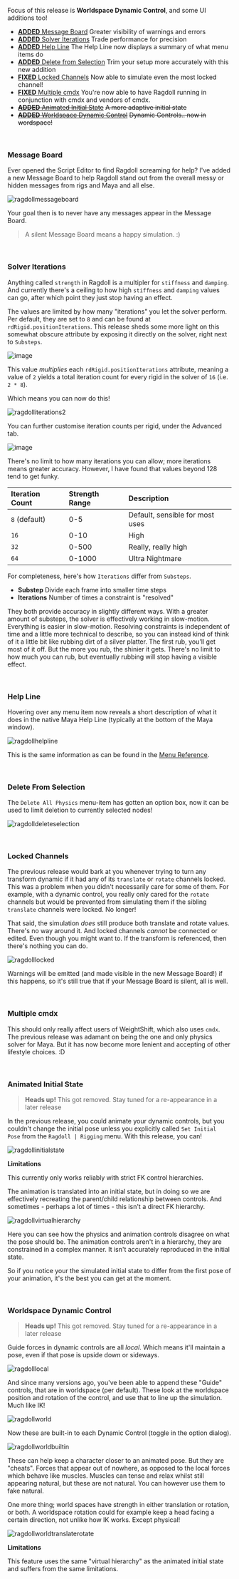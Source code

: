 Focus of this release is **Worldspace Dynamic Control**, and some UI additions too!

- [**ADDED** Message Board](#message-board) Greater visibility of warnings and errors
- [**ADDED** Solver Iterations](#solver-iterations) Trade performance for precision
- [**ADDED** Help Line](#help-line) The Help Line now displays a summary of what menu items do
- [**ADDED** Delete from Selection](#delete-from-selection) Trim your setup more accurately with this new addition
- [**FIXED** Locked Channels](#locked-channels) Now able to simulate even the most locked channel!
- [**FIXED** Multiple cmdx](#multiple-cmdx) You're now able to have Ragdoll running in conjunction with cmdx and vendors of cmdx.
- [~~**ADDED** Animated Initial State~~](#initial-state) ~~A more adaptive initial state~~
- [~~**ADDED** Worldspace Dynamic Control~~](#world-space-dynamic-control) ~~Dynamic Controls.. now in wordspace!~~

<br>

### Message Board

Ever opened the Script Editor to find Ragdoll screaming for help? I've added a new Message Board to help Ragdoll stand out from the overall messy or hidden messages from rigs and Maya and all else.

![ragdollmessageboard](https://user-images.githubusercontent.com/2152766/105393080-d9043e00-5c13-11eb-92e2-cde0664647b1.gif)

Your goal then is to never have any messages appear in the Message Board.

> A silent Message Board means a happy simulation. :)

<br>

### Solver Iterations

Anything called `strength` in Ragdoll is a multipler for `stiffness` and `damping`. And currently there's a ceiling to how high `stiffness` and `damping` values can go, after which point they just stop having an effect.

The values are limited by how many "iterations" you let the solver perform. Per default, they are set to `8` and can be found at `rdRigid.positionIterations`. This release sheds some more light on this somewhat obscure attribute by exposing it directly on the solver, right next to `Substeps`.

![image](https://user-images.githubusercontent.com/2152766/104897430-442de600-5970-11eb-8489-4b91fc6d5cd4.png)

This value *multiplies* each `rdRigid.positionIterations` attribute, meaning a value of `2` yields a total iteration count for every rigid in the solver of `16` (i.e. `2 * 8`).

Which means you can now do this!

![ragdolliterations2](https://user-images.githubusercontent.com/2152766/104897389-37a98d80-5970-11eb-9550-96e8d3f04360.gif)

You can further customise iteration counts per rigid, under the Advanced tab.

![image](https://user-images.githubusercontent.com/2152766/104898625-c965ca80-5971-11eb-9c67-62ea919f2c54.png) 

There's no limit to how many iterations you can allow; more iterations means greater accuracy. However, I have found that values beyond 128 tend to get funky.

| Iteration Count | Strength Range | Description
|:----------------|:---------------|:-------------
| `8` (default)   | 0-5            | Default, sensible for most uses
| `16`            | 0-10           | High
| `32`            | 0-500          | Really, really high
| `64`            | 0-1000         | Ultra Nightmare

For completeness, here's how `Iterations` differ from `Substeps`.

- **Substep** Divide each frame into smaller time steps
- **Iterations** Number of times a constraint is "resolved"

They both provide accuracy in slightly different ways. With a greater amount of substeps, the solver is effectively working in slow-motion. Everything is easier in slow-motion. Resolving constraints is independent of time and a little more technical to describe, so you can instead kind of think of it a little bit like rubbing dirt of a silver platter. The first rub, you'll get most of it off. But the more you rub, the shinier it gets. There's no limit to how much you can rub, but eventually rubbing will stop having a visible effect.

<br>

### Help Line

Hovering over any menu item now reveals a short description of what it does in the native Maya Help Line (typically at the bottom of the Maya window).

![ragdollhelpline](https://user-images.githubusercontent.com/2152766/105036041-d529bd80-5a53-11eb-8c99-5b8ea6e5cf17.gif)

This is the same information as can be found in the [Menu Reference](/menu).

<br>

### Delete From Selection

The `Delete All Physics` menu-item has gotten an option box, now it can be used to limit deletion to currently selected nodes!

![ragdolldeleteselection](https://user-images.githubusercontent.com/2152766/105629106-f5cd8b00-5e38-11eb-925f-bb700f570feb.gif)

<br>

### Locked Channels

The previous release would bark at you whenever trying to turn any transform dynamic if it had any of its `translate` or `rotate` channels locked. This was a problem when you didn't necessarily care for some of them. For example, with a dynamic control, you really only cared for the `rotate` channels but would be prevented from simulating them if the sibling `translate` channels were locked. No longer!

That said, the simulation *does* still produce both translate and rotate values. There's no way around it. And locked channels *cannot* be connected or edited. Even though you might want to. If the transform is referenced, then there's nothing you can do.

![ragdolllocked](https://user-images.githubusercontent.com/2152766/105461120-aba3a880-5c84-11eb-9386-2086874ae9e5.gif)

Warnings will be emitted (and made visible in the new Message Board!) if this happens, so it's still true that if your Message Board is silent, all is well.

<br>

### Multiple cmdx

This should only really affect users of WeightShift, which also uses `cmdx`. The previous release was adamant on being the one and only physics solver for Maya. But it has now become more lenient and accepting of other lifestyle choices. :D

<br>

### Animated Initial State

> **Heads up!** This got removed. Stay tuned for a re-appearance in a later release

In the previous release, you could animate your dynamic controls, but you couldn't change the initial pose unless you explicitly called `Set Initial Pose` from the `Ragdoll | Rigging` menu. With this release, you can!

![ragdollinitialstate](https://user-images.githubusercontent.com/2152766/105629480-1f87b180-5e3b-11eb-95ab-b498e9951617.gif)

**Limitations**

This currently only works reliably with strict FK control hierarchies.

The animation is translated into an initial state, but in doing so we are effectively recreating the parent/child relationship between controls. And sometimes - perhaps a lot of times - this isn't a direct FK hierarchy.

![ragdollvirtualhierarchy](https://user-images.githubusercontent.com/2152766/105634892-2cff6480-5e58-11eb-9c56-740635a753ad.gif)

Here you can see how the physics and animation controls disagree on what the pose should be. The animation controls aren't in a hierarchy, they are constrained in a complex manner. It isn't accurately reproduced in the initial state.

So if you notice your the simulated initial state to differ from the first pose of your animation, it's the best you can get at the moment.

<br>

### Worldspace Dynamic Control

> **Heads up!** This got removed. Stay tuned for a re-appearance in a later release

Guide forces in dynamic controls are all *local*. Which means it'll maintain a pose, even if that pose is upside down or sideways.

![ragdolllocal](https://user-images.githubusercontent.com/2152766/105635342-2d006400-5e5a-11eb-9415-3fe140471ab9.gif)

And since many versions ago, you've been able to append these "Guide" controls, that are in worldspace (per default). These look at the worldspace position and rotation of the control, and use that to line up the simulation. Much like IK!

![ragdollworld](https://user-images.githubusercontent.com/2152766/105635361-473a4200-5e5a-11eb-8c3c-17002589b9e9.gif)

Now these are built-in to each Dynamic Control (toggle in the option dialog).

![ragdollworldbuiltin](https://user-images.githubusercontent.com/2152766/105635382-5f11c600-5e5a-11eb-8142-feefd442174e.gif)

These can help keep a character closer to an animated pose. But they are "cheats". Forces that appear out of nowhere, as opposed to the local forces which behave like muscles. Muscles can tense and relax whilst still appearing natural, but these are not natural. You can however use them to fake natural.

One more thing; world spaces have strength in either translation or rotation, or both. A worldspace rotation could for example keep a head facing a certain direction, not unlike how IK works. Except physical!

![ragdollworldtranslaterotate](https://user-images.githubusercontent.com/2152766/105635385-65a03d80-5e5a-11eb-8881-2a31f6b15ad8.gif)

**Limitations**

This feature uses the same "virtual hierarchy" as the animated initial state and suffers from the same limitations.

<br>
